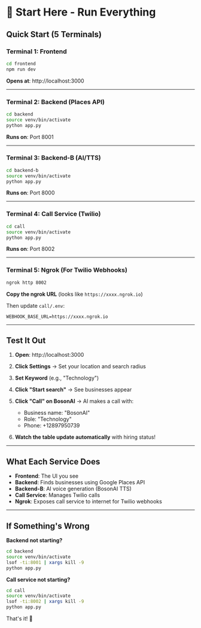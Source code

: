 # 🚀 Start Here - Run Everything

## Quick Start (5 Terminals)

### Terminal 1: Frontend
```bash
cd frontend
npm run dev
```
**Opens at**: http://localhost:3000

---

### Terminal 2: Backend (Places API)
```bash
cd backend
source venv/bin/activate
python app.py
```
**Runs on**: Port 8001

---

### Terminal 3: Backend-B (AI/TTS)
```bash
cd backend-b
source venv/bin/activate
python app.py
```
**Runs on**: Port 8000

---

### Terminal 4: Call Service (Twilio)
```bash
cd call
source venv/bin/activate
python app.py
```
**Runs on**: Port 8002

---

### Terminal 5: Ngrok (For Twilio Webhooks)
```bash
ngrok http 8002
```
**Copy the ngrok URL** (looks like `https://xxxx.ngrok.io`)

Then update `call/.env`:
```
WEBHOOK_BASE_URL=https://xxxx.ngrok.io
```

---

## Test It Out

1. **Open**: http://localhost:3000
2. **Click Settings** → Set your location and search radius
3. **Set Keyword** (e.g., "Technology") 
4. **Click "Start search"** → See businesses appear
5. **Click "Call" on BosonAI** → AI makes a call with:
   - Business name: "BosonAI"
   - Role: "Technology"
   - Phone: +12897950739

6. **Watch the table update automatically** with hiring status!

---

## What Each Service Does

- **Frontend**: The UI you see
- **Backend**: Finds businesses using Google Places API
- **Backend-B**: AI voice generation (BosonAI TTS)
- **Call Service**: Manages Twilio calls
- **Ngrok**: Exposes call service to internet for Twilio webhooks

---

## If Something's Wrong

**Backend not starting?**
```bash
cd backend
source venv/bin/activate
lsof -ti:8001 | xargs kill -9
python app.py
```

**Call service not starting?**
```bash
cd call
source venv/bin/activate
lsof -ti:8002 | xargs kill -9
python app.py
```

That's it! 🎉

